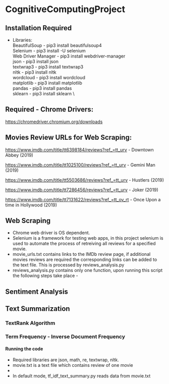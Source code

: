 # CognitiveComputingProject

## Installation Required

- Libraries: \
BeautifulSoup - pip3 install beautifulsoup4 \
Selenium - pip3 install -U selenium \
Web Driver Manager - pip3 install webdriver-manager \
json - pip3 install json \
textwrap3 - pip3 install textwrap3 \
nltk - pip3 install nltk \
wordcloud - pip3 install wordcloud \
matplotlib - pip3 install matplotlib \
pandas - pip3 install pandas \
sklearn - pip3 install sklearn \

## Required - Chrome Drivers:

https://chromedriver.chromium.org/downloads
          

## Movies Review URLs for Web Scraping:

https://www.imdb.com/title/tt6398184/reviews?ref_=tt_urv - Downtown Abbey (2019)

https://www.imdb.com/title/tt1025100/reviews?ref_=tt_urv - Gemini Man (2019)

https://www.imdb.com/title/tt5503686/reviews?ref_=tt_urv - Hustlers (2019)

https://www.imdb.com/title/tt7286456/reviews?ref_=tt_urv - Joker (2019)

https://www.imdb.com/title/tt7131622/reviews?ref_=tt_ov_rt - Once Upon a time in Hollywood (2019)


## Web Scraping

- Chrome web driver is OS dependent.
- Selenium is a framework for testing web apps, in this project selenium is used to automate the process of retreiving all reviews for a specified movie.
- movie_urls.txt contains links to the IMDb review page, if additional movies reviews are required the corresponding links can be added to the text file. This is processed by reviews_analysis.py
- reviews_analysis.py contains only one function, upon running this script the following steps take place
          - 


## Sentiment Analysis



## Text Summarization

### TextRank Algorithm 


### Term Frequency - Inverse Document Frequency

#### Running the code

- Required libraries are json, math, re, textwrap, nltk. 
- movie.txt is a text file which contains review of one movie
- 
- In default mode, tf_idf_text_summary.py reads data from movie.txt 
